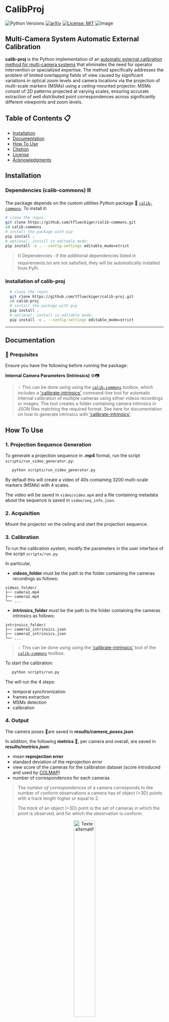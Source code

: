 # CalibProj
![Python Versions](https://img.shields.io/badge/Python-3.9%20%7C%203.10%20%7C%203.11%20%7C%203.12-blue)
[![arXiv](https://img.shields.io/badge/arXiv-2501.16221-b31b1b.svg)](https://arxiv.org/abs/2501.16221)
[![License: MIT](https://img.shields.io/badge/License-MIT-yellow.svg)](https://opensource.org/licenses/MIT)
![Image](https://github.com/user-attachments/assets/37ad247e-3380-4082-b493-3d8a585ac817)

##  Multi-Camera System Automatic External Calibration

**calib-proj** is the Python implementation of an [automatic external calibration method for multi-camera systems](https://arxiv.org/abs/2501.16221) that eliminates the need for operator intervention or specialized expertise. The method specifically addresses the problem of limited overlapping fields of view caused by significant variations in optical zoom levels and camera locations via the projection of multi-scale markers (MSMs) using a ceiling-mounted projector. MSMs consist of 2D patterns projected at varying scales, ensuring accurate extraction of well distributed point correspondences across significantly different viewpoints and zoom levels. 



## **Table of Contents** 📋
- [Installation](#installation) 
- [Documentation](#documentation) 
- [How To Use](#how-to-use) 
- [Citation](#citation)
- [License](#license) 
- [Acknowledgments](#acknowledgments)

## **Installation** 


### Dependencies (calib-commons) ⛓️
The package depends on the custom utilities Python package 🧰 [`calib-commons`](https://github.com/tflueckiger/calib-commons). To install it:

   ```bash
   # clone the repos
   git clone https://github.com/tflueckiger/calib-commons.git
   cd calib-commons
   # install the package with pip
   pip install .
   # optional: install in editable mode:
   pip install -e . --config-settings editable_mode=strict
   ```

> ⛓️ Dependencies : if the additional dependencies listed in requirements.txt are not satisfied, they will be automatically installed from PyPi. 


### Installation of calib-proj

 ```bash
   # clone the repos
   git clone https://github.com/tflueckiger/calib-proj.git
   cd calib-proj
   # install the package with pip
   pip install .
   # optional: install in editable mode:
   pip install -e . --config-settings editable_mode=strict
   ```
---



## **Documentation** 

### 📝 **Prequisites**
Ensure you have the following before running the package:

 **Internal Camera Parameters (Intrinsics)** ⚙️📷
>💡 This can be done using using the [`calib-commons`](https://github.com/tflueckiger/calib-commons) toolbox, which includes a ['calibrate-intrinsics'](https://github.com/tflueckiger/calib-commons?tab=readme-ov-file#calibrate-intrinsics) command-line tool for automatic internal calibration of multiple cameras using either videos recordings or images. The tool creates a folder containing camera intrinsics in JSON files matching the required format. See here for documentation on how to generate intrinsics with ['calibrate-intrinsics'](https://github.com/tflueckiger/calib-commons?tab=readme-ov-file#calibrate-intrinsics).



## **How To Use**

### 1. Projection Sequence Generation

To generate a projection sequence in **.mp4** format, run the script `scripts/run_video_generator.py`: 
```bash
   python scripts/run_video_generator.py
```
By default this will create a video of 40s containing 3200 multi-scale markers (MSMs) with 4 scales.


The video will be saved in `video/video.mp4` and a file containing metadata about the sequence is saved in `video/seq_info.json`.


### 2. Acquisition 

Mount the projector on the ceiling and start the projection sequence.

### 3. Calibration 
To run the calibration system, modify the parameters in the user interface of the script `scripts/run.py`. 

In particular, 

- **videos_folder** must be the path to the folder containing the cameras recordings as follows:

```plaintext
videos_folder/
├── camera1.mp4
├── camera2.mp4
└── ...
```
- **intrinsics_folder** must be the path to the folder containing the cameras intrinsics as follows:


```plaintext
intrinsics_folder/
├── camera1_intrinsics.json
├── camera2_intrinsics.json
└── ...
```

>💡 This can be done using using the ['calibrate-intrinsics'](https://github.com/tflueckiger/calib-commons?tab=readme-ov-file#calibrate-intrinsics) tool of the [`calib-commons`](https://github.com/tflueckiger/calib-commons) toolbox.


To start the calibration:

```bash
   python scripts/run.py
```

The will run the 4 steps: 
- temporal synchronization 
- frames extraction 
- MSMs detection 
- calibration 


### 4. Output 
The camera poses 📐are saved in ***results/camera_poses.json***.

In addition, the following **metrics** 🎯, per camera and overall, are saved in ***results/metrics.json***: 
- mean **reprojection error**
- standard deviation of the reprojection error
- view score of the cameras for the calibration dataset (score introduced and used by [COLMAP](https://openaccess.thecvf.com/content_cvpr_2016/papers/Schonberger_Structure-From-Motion_Revisited_CVPR_2016_paper.pdf))
- number of correspondences for each cameras 

> The *number of correspondences* of a camera corresponds to the number of conform observations a camera has of object (=3D) points with a track length higher or equal to 2. 

> The *track* of an object (=3D) point is the set of cameras in which the point is observed, and for which the observation is conform.


<figure style="text-align: center;">
    <img src="https://github.com/user-attachments/assets/1522df68-0d96-481a-b0d7-6efa4e12384f" alt="Texte alternatif" style="width: 40%">
</figure>

<figure style="text-align: center;">
    <img src="https://github.com/user-attachments/assets/85f6f36d-ef0e-48cd-bd1a-62212daf1036" alt="Texte alternatif" style="width: 80%">
</figure>

---



## **Citation**


BibTeX:
```bibtex
@misc{fluckiger2025automatic,
  title={Automatic Calibration of a Multi-Camera System with Limited Overlapping Fields of View for 3D Surgical Scene Reconstruction},
  author={Tim Flückiger and Jonas Hein and Valery Fischer and Philipp Fürnstahl and Lilian Calvet},
  year={2025},
  eprint={2501.16221},
  archivePrefix={arXiv},
  primaryClass={cs.CV},
  note={Preprint, arXiv:2501.16221},
  url={https://arxiv.org/abs/2501.16221}
}
```
APA-style:
```
Flückiger, T., Hein, J., Fischer, V., Fürnstahl, P., & Calvet, L. (2025). Automatic Calibration of a Multi-Camera System with Limited Overlapping Fields of View for 3D Surgical Scene Reconstruction. arXiv preprint arXiv:2501.16221. https://arxiv.org/abs/2501.16221
```
---

## **License**

This project is licensed under the **MIT License**. See the [LICENSE](https://github.com/tflueckiger/calib-proj/blob/main/LICENSE) file for details.

---

## **Acknowledgments**
This work has been supported by the [OR-X](https://or-x.ch/en/translational-center-for-surgery/) - a swiss national research infrastructure for translational surgery - and associated funding by the University of Zurich and University Hospital Balgrist. 
